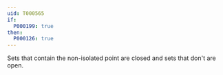 ```yaml
---
uid: T000565
if:
  P000199: true
then:
  P000126: true
---
```

Sets that contain the non-isolated point are closed and sets that don't are open.
